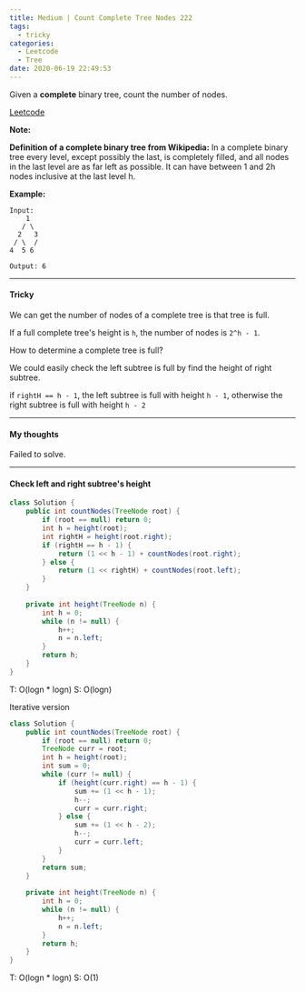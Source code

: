 ```yaml
---
title: Medium | Count Complete Tree Nodes 222
tags:
  - tricky
categories:
  - Leetcode
  - Tree
date: 2020-06-19 22:49:53
---
```


Given a **complete** binary tree, count the number of nodes.

[Leetcode](https://leetcode.com/problems/count-complete-tree-nodes/)

<!--more-->

**Note:**

**Definition of a complete binary tree from Wikipedia:**
In a complete binary tree every level, except possibly the last, is completely filled, and all nodes in the last level are as far left as possible. It can have between 1 and 2h nodes inclusive at the last level h.

**Example:**

```
Input: 
    1
   / \
  2   3
 / \  /
4  5 6

Output: 6
```

---

#### Tricky 

We can get the number of nodes of a complete tree is that tree is full.

If a full complete tree's height is `h`, the number of nodes is `2^h - 1`.

How to determine a complete tree is full?

We could easily check the left subtree is full by find the height of right subtree.

if `rightH == h - 1`, the left subtree is full with height `h - 1`, otherwise the right subtree is full with height `h - 2`

---

#### My thoughts 

Failed to solve.

---

#### Check left and right subtree's height

```java
class Solution {
    public int countNodes(TreeNode root) {
        if (root == null) return 0;
        int h = height(root);
        int rightH = height(root.right);
        if (rightH == h - 1) {
            return (1 << h - 1) + countNodes(root.right);
        } else {
            return (1 << rightH) + countNodes(root.left);
        }
    }
    
    private int height(TreeNode n) {
        int h = 0;
        while (n != null) {
            h++;
            n = n.left;
        }
        return h;
    }
}
```

T: O(logn \* logn)				S: O(logn)

Iterative version

```java
class Solution {
    public int countNodes(TreeNode root) {
        if (root == null) return 0;
        TreeNode curr = root;
        int h = height(root);
        int sum = 0;
        while (curr != null) {
            if (height(curr.right) == h - 1) {
                sum += (1 << h - 1);
                h--;
                curr = curr.right;
            } else {
                sum += (1 << h - 2);
                h--;
                curr = curr.left;
            }
        }
        return sum;
    }
    
    private int height(TreeNode n) {
        int h = 0;
        while (n != null) {
            h++;
            n = n.left;
        }
        return h;
    }
}
```

T: O(logn \* logn)				S: O(1)



